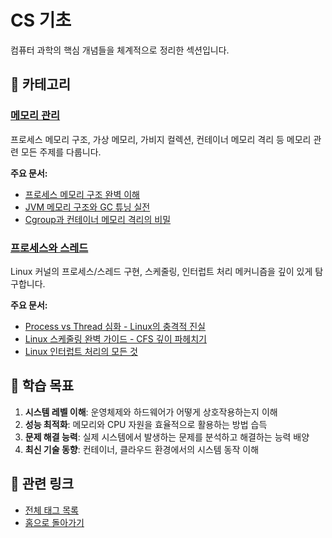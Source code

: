 # CS 기초

컴퓨터 과학의 핵심 개념들을 체계적으로 정리한 섹션입니다.

## 📂 카테고리

### [메모리 관리](memory/index.md)
프로세스 메모리 구조, 가상 메모리, 가비지 컬렉션, 컨테이너 메모리 격리 등 메모리 관련 모든 주제를 다룹니다.

**주요 문서:**
- [프로세스 메모리 구조 완벽 이해](memory/process-memory-structure.md)
- [JVM 메모리 구조와 GC 튜닝 실전](memory/jvm-memory-gc.md)
- [Cgroup과 컨테이너 메모리 격리의 비밀](memory/cgroup-container-memory.md)

### [프로세스와 스레드](process/index.md)
Linux 커널의 프로세스/스레드 구현, 스케줄링, 인터럽트 처리 메커니즘을 깊이 있게 탐구합니다.

**주요 문서:**
- [Process vs Thread 심화 - Linux의 충격적 진실](process/process-vs-thread-1.md)
- [Linux 스케줄링 완벽 가이드 - CFS 깊이 파헤치기](process/linux-scheduling-2.md)
- [Linux 인터럽트 처리의 모든 것](process/linux-interrupt-1.md)

## 🎯 학습 목표

1. **시스템 레벨 이해**: 운영체제와 하드웨어가 어떻게 상호작용하는지 이해
2. **성능 최적화**: 메모리와 CPU 자원을 효율적으로 활용하는 방법 습득
3. **문제 해결 능력**: 실제 시스템에서 발생하는 문제를 분석하고 해결하는 능력 배양
4. **최신 기술 동향**: 컨테이너, 클라우드 환경에서의 시스템 동작 이해

## 🔗 관련 링크

- [전체 태그 목록](../tags.md)
- [홈으로 돌아가기](../index.md)